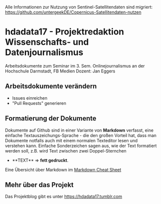 Alle Informationen zur Nutzung von Sentinel-Satellitendaten sind migriert: 
https://github.com/untergeekDE/Copernicus-Satellitendaten-nutzen


# hdadata17 - Projektredaktion Wissenschafts- und Datenjournalismus #

Arbeitsdokumente zum Seminar im 3. Sem. Onlinejournalismus an der Hochschule Darmstadt, FB Medien
Dozent: Jan Eggers

## Arbeitsdokumente verändern ##

- Issues einreichen
- "Pull Requests" generieren

## Formatierung der Dokumente ##

Dokumente auf Github sind in einer Variante von **Markdown** verfasst, eine einfache Textauszeichungs-Sprache - 
die den großen Vorteil hat, dass man Dokumente notfalls auch mit einem normalen Texteditor lesen und verstehen kann.
Einfache Sonderzeichen sagen aus, wie der Text formatiert werden soll, z.B. wird Text zwischen zwei Doppel-Sternchen
- \*\*TEXT\*\* => **fett gedruckt**. 

Eine Übersicht über Markdown im [Markdown Cheat Sheet](https://github.com/adam-p/markdown-here/wiki/Markdown-Cheatsheet)

## Mehr über das Projekt ##

Das Projektblog gibt es unter https://hdadata17.tumblr.com
